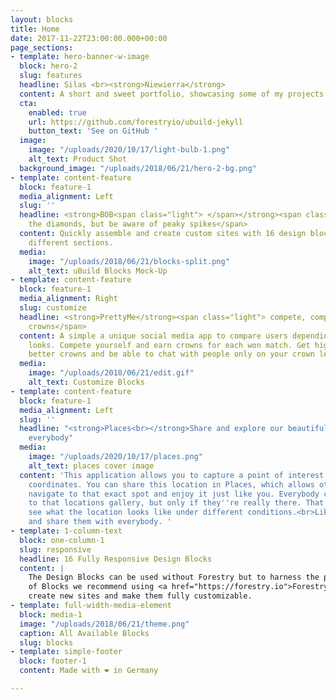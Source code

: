 ```yaml
---
layout: blocks
title: Home
date: 2017-11-22T23:00:00.000+00:00
page_sections:
- template: hero-banner-w-image
  block: hero-2
  slug: features
  headline: Silas <br><strong>Niewierra</strong>
  content: A short and sweet portfolio, showcasing some of my projects
  cta:
    enabled: true
    url: https://github.com/forestryio/ubuild-jekyll
    button_text: 'See on GitHub '
  image:
    image: "/uploads/2020/10/17/light-bulb-1.png"
    alt_text: Product Shot
  background_image: "/uploads/2018/06/21/hero-2-bg.png"
- template: content-feature
  block: feature-1
  media_alignment: Left
  slug: ''
  headline: <strong>BOB<span class="light"> </span></strong><span class="light">eat
    the diamonds, but be aware of peaky spikes</span>
  content: Quickly assemble and create custom sites with 16 design blocks for seven
    different sections.
  media:
    image: "/uploads/2018/06/21/blocks-split.png"
    alt_text: uBuild Blocks Mock-Up
- template: content-feature
  block: feature-1
  media_alignment: Right
  slug: customize
  headline: <strong>PrettyMe</strong><span class="light"> compete, compare and collect
    crowns</span>
  content: A simple a unique social media app to compare users depending on their
    looks. Compete yourself and earn crowns for each won match. Get higher ranks,
    better crowns and be able to chat with people only on your crown level.
  media:
    image: "/uploads/2018/06/21/edit.gif"
    alt_text: Customize Blocks
- template: content-feature
  block: feature-1
  media_alignment: Left
  slug: ''
  headline: "<strong>Places<br></strong>Share and explore our beautiful planet with
    everybody"
  media:
    image: "/uploads/2020/10/17/places.png"
    alt_text: places cover image
  content: 'This application allows you to capture a point of interest and it''s exact
    coordinates. You can share this location in Places, which allows other users to
    navigate to that exact spot and enjoy it just like you. Everybody can add photos
    to that locations gallery, but only if they''re really there. That way you can
    see what the location looks like under different conditions.<br>Like places, comment,
    and share them with everybody. '
- template: 1-column-text
  block: one-column-1
  slug: responsive
  headline: 16 Fully Responsive Design Blocks
  content: |
    The Design Blocks can be used without Forestry but to harness the power
    of Blocks we recommend using <a href="https://forestry.io">Forestry</a>. Once the site is imported you can immediately
    create new sites and make them fully customizable.
- template: full-width-media-element
  block: media-1
  image: "/uploads/2018/06/21/theme.png"
  caption: All Available Blocks
  slug: blocks
- template: simple-footer
  block: footer-1
  content: Made with ❤︎ in Germany

---
```

